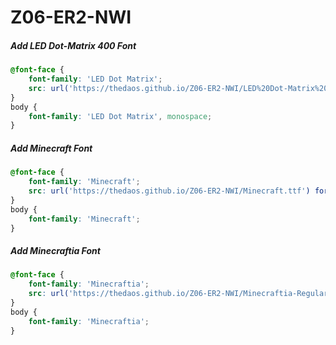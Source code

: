 # Z06-ER2-NWI

##### Add LED Dot-Matrix 400 Font
```css
@font-face {
    font-family: 'LED Dot Matrix';
    src: url('https://thedaos.github.io/Z06-ER2-NWI/LED%20Dot-Matrix%20400.ttf') format('truetype');
}
body {
    font-family: 'LED Dot Matrix', monospace;
}
```

##### Add Minecraft Font
```css
@font-face {
    font-family: 'Minecraft';
    src: url('https://thedaos.github.io/Z06-ER2-NWI/Minecraft.ttf') format('truetype');
}
body {
    font-family: 'Minecraft';
}
```

##### Add Minecraftia Font
```css        
@font-face {
    font-family: 'Minecraftia';
    src: url('https://thedaos.github.io/Z06-ER2-NWI/Minecraftia-Regular.ttf') format('truetype');
}
body {
    font-family: 'Minecraftia';
}
```
